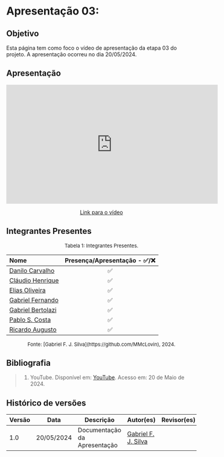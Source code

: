 # Apresentação 03:

## Objetivo
Esta página tem como foco o vídeo de apresentação da etapa 03 do projeto. A apresentação ocorreu no dia 20/05/2024.

## Apresentação

<p style="text-align: center">
    <iframe width="560" height="315" src="https://youtube.com/embed/xdzdI7nHwks" title="YouTube video player" frameborder="0" allow="accelerometer; autoplay; clipboard-write; encrypted-media; gyroscope; picture-in-picture; web-share" allowfullscreen></iframe>
</p>

<p style="text-align: center">
    <a href="https://youtube.com/xdzdI7nHwks">Link para o vídeo</a>
</p>

## Integrantes Presentes

<font size="2"><p style="text-align: center">Tabela 1: Integrantes Presentes.</p></font>
<center>

Nome | Presença/Apresentação - ✅/❌
:--- | :---:
[Danilo Carvalho](https://github.com/Danilo-Carvalho-Antunes) |✅
[Cláudio Henrique](https://github.com/claudiohsc)|✅
[Elias Oliveira](https://github.com/EliasOliver21)|✅
[Gabriel Fernando](https://github.com/MMcLovin)|✅
[Gabriel Bertolazi](https://github.com/Bertolazi)|✅
[Pablo S. Costa](https://github.com/pabloheika)|✅
[Ricardo Augusto](https://www.github.com/avmricardo)|✅

</center>
<font size="2"><p style="text-align: center">
Fonte: [Gabriel F. J. Silva](https://github.com/MMcLovin), 2024.
</p></font>

## Bibliografia
> 1. YouTube. Disponível em: [YouTube](https://youtu.be/WN_XigQCYec). Acesso em: 20 de Maio de 2024.

## Histórico de versões
Versão |   Data  | Descrição | Autor(es) | Revisor(es)
------ | ---- | ------ | ---------- | ----------
1.0 | 20/05/2024 | Documentação da Apresentação | [Gabriel F. J. Silva](https://github.com/MMcLovin) | [](https://github.com/)
